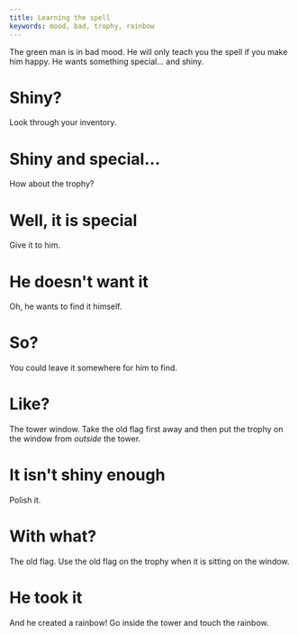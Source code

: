 ```yaml
---
title: Learning the spell
keywords: mood, bad, trophy, rainbow
---
```


The green man is in bad mood. He will only teach you the spell if you make him happy. He wants something special... and shiny.

# Shiny?
Look through your inventory.

# Shiny and special...
How about the trophy?

# Well, it is special
Give it to him.

# He doesn't want it
Oh, he wants to find it himself.

# So?
You could leave it somewhere for him to find.

# Like?
The tower window. Take the old flag first away and then put the trophy on the window from _outside_ the tower.

# It isn't shiny enough
Polish it.

# With what?
The old flag. Use the old flag on the trophy when it is sitting on the window.

# He took it
And he created a rainbow! Go inside the tower and touch the rainbow.
